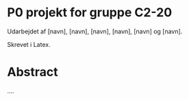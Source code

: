 # P0 projekt for gruppe C2-20
Udarbejdet af [navn], [navn], [navn], [navn], [navn] og [navn].

Skrevet i Latex.

# Abstract
....
